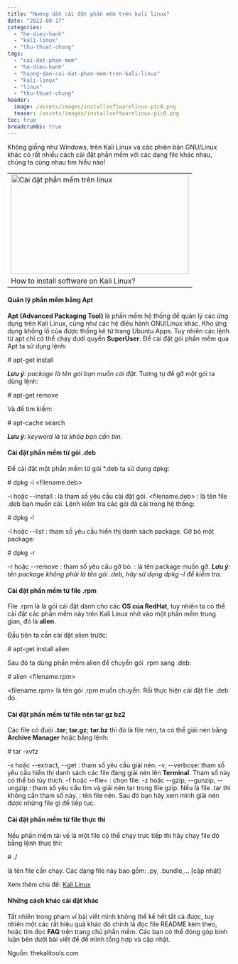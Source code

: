 ```yaml
---
title: "Hướng dẫn cài đặt phần mềm trên kali linux"
date: "2022-08-17"
categories: 
  - "he-dieu-hanh"
  - "kali-linux"
  - "thu-thuat-chung"
tags: 
  - "cai-dat-phan-mem"
  - "he-dieu-hanh"
  - "huong-dan-cai-dat-phan-mem-tren-kali-linux"
  - "kali-linux"
  - "linux"
  - "thu-thuat-chung"
header:
  image: /assets/images/installsoftwarelinux-pic0.png
  teaser: /assets/images/installsoftwarelinux-pic0.png
toc: true
breadcrumbs: true
---
```


Không giống như Windows, trên Kali Linux và các phiên bản GNU/Linux khác có rất nhiều cách cài đặt phần mềm với các dạng file khác nhau, chúng ta cùng nhau tìm hiểu nào!

<table class="tr-caption-container" cellspacing="0" cellpadding="0" align="center"><tbody><tr><td><img class="aligncenter size-full wp-image-1130" src="images/installsoftwarelinux-pic0.png" alt="Cài đặt phần mềm trên linux" width="400" height="223"></td></tr><tr><td class="tr-caption">How to install software on Kali Linux?</td></tr></tbody></table>

#### Quản lý phần mềm bằng Apt

**Apt (Advanced Packaging Tool)** là phần mềm hệ thống để quản lý các ứng dụng trên Kali Linux, cũng như các hệ điêu hành GNU/Linux khác. Kho ứng dụng khổng lồ của được thống kê từ trang Ubuntu Apps. Tuy nhiên các lệnh từ apt chỉ có thể chạy dưới quyền **SuperUser**. Để cài đặt gói phần mềm qua Apt ta sử dụng lệnh:

\# apt-get install <package>

_**Lưu ý**: package là tên gói bạn muốn cài đặt._ Tương tự để gỡ một gói ta dùng lệnh:

\# apt-get remove <package>

Và để tìm kiếm:

\# apt-cache search <keyword>

_**Lưu ý**: keyword là từ khóa bạn cần tìm._

#### Cài đặt phần mềm từ gói .deb

Để cài đặt một phần mềm từ gói \*.deb ta sử dụng dpkg:

\# dpkg -i <filename.deb>

\-i hoặc \--install : là tham số yêu cầu cài đặt gói. <filename.deb> : là tên file .deb bạn muốn cài. Lệnh kiểm tra các gói đã cài trong hệ thống:

\# dpkg -l

\-l hoặc \--list : tham số yêu cầu hiển thị danh sách package. Gỡ bỏ một package:

\# dpkg -r <package>

\-r hoặc \--remove : tham số yêu cầu gỡ bỏ. <package> : là tên package muốn gỡ. _**Lưu ý**: tên package không phải là tên gói .deb, hãy sử dụng dpkg -l để kiếm tra._

#### Cài đặt phần mềm từ file .rpm

File .rpm là là gói cái đặt dành cho các **OS của RedHat**, tuy nhiên ta có thể cài đặt các phần mềm này trên Kali Linux nhờ vào một phần mềm trung gian, đó là **alien**.

Đầu tiên ta cần cài đặt alien trước:

\# apt-get install alien

Sau đó ta dùng phần mềm alien để chuyển gói .rpm sang .deb:

\# alien <filename.rpm>

<filename.rpm> là tên gói .rpm muốn chuyển. Rồi thực hiện cài đặt file .deb đó.

#### Cài đặt phần mềm từ file nén tar gz bz2

Các file có đuôi **.tar**; **tar.gz**; **tar.bz** thì đó là file nén, ta có thể giải nén bằng **Archive Manager** hoặc bằng lệnh:

\# tar -xvfz <filename>

\-x hoặc \--extract, \--get : tham số yêu cầu giải nén. \-v, \--verbose: tham số yêu cầu hiển thị danh sách các file đang giải nén lên **Terminal**. Tham số này có thể bỏ tùy thích. \-f hoặc \--file=<filename> : chọn file. \-z hoặc \--gzip, \--gunzip, \--ungzip : tham số yêu cầu tìm và giải nén tar trong file gzip. Nếu là file .tar thì không cần tham số này. <filename> : tên file nén. Sau đó bạn hãy xem mình giải nén được những file gì để tiếp tục.

#### Cài đặt phần mềm từ file thực thi

Nếu phần mềm tải về là một file có thể chạy trực tiếp thì hãy chạy file đó bằng lệnh thực thi:

\# ./<filename>

<filename> là tên file cần chạy. Các dạng file này bao gồm: .py, .bundle,... \[cập nhật\]

Xem thêm chủ đề: [Kali Linux](https://sofsog.com/thu-thuat-chung/he-dieu-hanh/kali-linux)

#### Những cách khác cài đặt khác

Tất nhiên trong phạm vi bài viết mình không thể kể hết tất cả được, tuy nhiên một các rất hiệu quả khác đó chính là đọc file README kèm theo, hoặc tìm đọc **FAQ** trên trang chủ phần mềm. Các bạn có thể đóng góp bình luận bên dưới bài viết để để mình tổng hợp và cập nhật.

Nguồn: thekalitools.com
